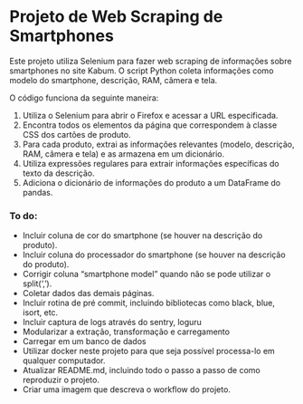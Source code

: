 # Projeto de Web Scraping de Smartphones

Este projeto utiliza Selenium para fazer web scraping de informações sobre smartphones no site Kabum. O script Python coleta informações como modelo do smartphone, descrição, RAM, câmera e tela.

O código funciona da seguinte maneira:

1. Utiliza o Selenium para abrir o Firefox e acessar a URL especificada.
2. Encontra todos os elementos da página que correspondem à classe CSS dos cartões de produto.
3. Para cada produto, extrai as informações relevantes (modelo, descrição, RAM, câmera e tela) e as armazena em um dicionário.
4. Utiliza expressões regulares para extrair informações específicas do texto da descrição.
5. Adiciona o dicionário de informações do produto a um DataFrame do pandas.

### To do:

* Incluir coluna de cor do smartphone (se houver na descrição do produto).
* Incluir coluna do processador do smartphone (se houver na descrição do produto).
* Corrigir coluna “smartphone model” quando não se pode utilizar o split(‘,’).
* Coletar dados das demais páginas.
* Incluir rotina de pré commit, incluindo bibliotecas como black, blue, isort, etc.
* Incluir captura de logs através do sentry, loguru
* Modularizar a extração, transformação e carregamento
* Carregar em um banco de dados
* Utilizar docker neste projeto para que seja possível processa-lo em qualquer computador.
* Atualizar README.md, incluindo todo o passo a passo de como reproduzir o projeto.
* Criar uma imagem que descreva o workflow do projeto.